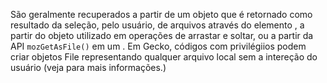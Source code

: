 São geralmente recuperados a partir de um objeto  que é retornado como resultado da seleção, pelo usuário, de arquivos através do elemento  , a partir do objeto  utilizado em operações de arrastar e soltar, ou a partir da API `mozGetAsFile()` em um  . Em Gecko, códigos com privilégiios podem criar objetos File representando qualquer arquivo local sem a intereção do usuário (veja   para mais informações.)